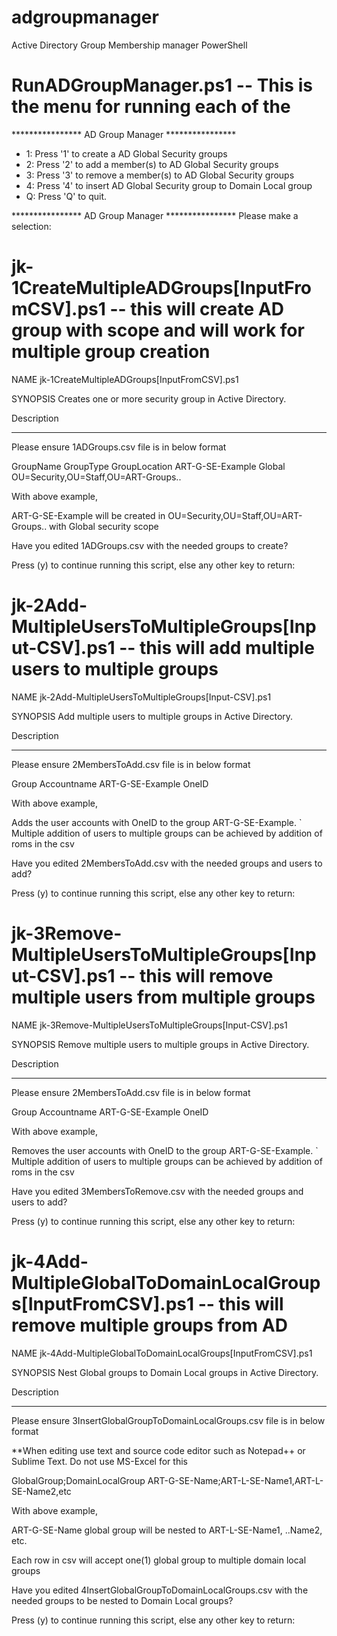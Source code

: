 # adgroupmanager
Active Directory Group Membership manager PowerShell

# RunADGroupManager.ps1 -- This is the menu for running each of the 

**************** AD Group Manager ****************
* 1: Press '1' to create a AD Global Security groups
* 2: Press '2' to add a member(s) to AD Global Security groups
* 3: Press '3' to remove a member(s) to AD Global Security groups
* 4: Press '4' to insert AD Global Security group to Domain Local group
* Q: Press 'Q' to quit.

**************** AD Group Manager ****************
Please make a selection: 


# jk-1CreateMultipleADGroups[InputFromCSV].ps1 -- this will create AD group with scope and will work for multiple group creation

NAME
     jk-1CreateMultipleADGroups[InputFromCSV].ps1

SYNOPSIS
     Creates one or more security group in Active Directory.

Description

-----------

Please ensure 1ADGroups.csv file is in below format 

GroupName	        GroupType	    GroupLocation
ART-G-SE-Example	Global          OU=Security,OU=Staff,OU=ART-Groups..

 

With above example,

ART-G-SE-Example will be created in OU=Security,OU=Staff,OU=ART-Groups.. with Global security scope



Have you edited 1ADGroups.csv with the needed groups to create?

Press (y) to continue running this script, else any other key to return: 



# jk-2Add-MultipleUsersToMultipleGroups[Input-CSV].ps1 -- this will add multiple users to multiple groups

NAME
     jk-2Add-MultipleUsersToMultipleGroups[Input-CSV].ps1

SYNOPSIS
     Add multiple users to multiple groups in Active Directory.

Description

-----------

Please ensure 2MembersToAdd.csv file is in below format 

Group	            Accountname
ART-G-SE-Example	OneID

 

With above example,

Adds the user accounts with OneID to the group ART-G-SE-Example.
`
Multiple addition of users to multiple groups can be achieved by addition of roms in the csv



Have you edited 2MembersToAdd.csv with the needed groups and users to add?

Press (y) to continue running this script, else any other key to return: 



# jk-3Remove-MultipleUsersToMultipleGroups[Input-CSV].ps1 -- this will remove multiple users from multiple groups

NAME
     jk-3Remove-MultipleUsersToMultipleGroups[Input-CSV].ps1

SYNOPSIS
     Remove multiple users to multiple groups in Active Directory.

Description

-----------

Please ensure 2MembersToAdd.csv file is in below format 

Group	            Accountname
ART-G-SE-Example	OneID

 

With above example,

Removes the user accounts with OneID to the group ART-G-SE-Example.
`
Multiple addition of users to multiple groups can be achieved by addition of roms in the csv



Have you edited 3MembersToRemove.csv with the needed groups and users to add?

Press (y) to continue running this script, else any other key to return: 



#  jk-4Add-MultipleGlobalToDomainLocalGroups[InputFromCSV].ps1 -- this will remove multiple groups from AD

NAME
     jk-4Add-MultipleGlobalToDomainLocalGroups[InputFromCSV].ps1

SYNOPSIS
     Nest Global groups to Domain Local groups in Active Directory.

Description

-----------

Please ensure 3InsertGlobalGroupToDomainLocalGroups.csv file is in below format

**When editing use text and source code editor such as Notepad++ or Sublime Text. Do not use MS-Excel for this

GlobalGroup;DomainLocalGroup
ART-G-SE-Name;ART-L-SE-Name1,ART-L-SE-Name2,etc

 

With above example,

ART-G-SE-Name global group will be nested to ART-L-SE-Name1, ..Name2, etc.

Each row in csv will accept one(1) global group to multiple domain local groups



Have you edited 4InsertGlobalGroupToDomainLocalGroups.csv with the needed groups to be nested to Domain Local groups?

Press (y) to continue running this script, else any other key to return: 
